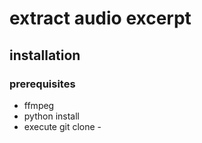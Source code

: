 # extract audio excerpt 


## installation 

### prerequisites

* ffmpeg
* python install
* execute git clone -